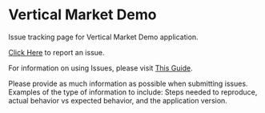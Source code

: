 # Vertical Market Demo

Issue tracking page for Vertical Market Demo application.

[Click Here](https://github.com/real-art/vertical-market-issues/issues) to report an issue.

For information on using Issues, please visit [This Guide](https://guides.github.com/features/issues/).

Please provide as much information as possible when submitting issues. Examples of
the type of information to include: Steps needed to reproduce, actual behavior
vs expected behavior, and the application version.
